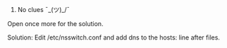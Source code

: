 1. No clues ¯\_(ツ)_/¯

Open once more for the solution.

Solution: Edit /etc/nsswitch.conf and add dns to the hosts: line after files.
